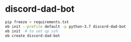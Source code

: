 # discord-dad-bot

```bash
pip freeze > requirements.txt
eb init --profile default -p python-3.7 discord-dad-bot
eb init  # to set up ssh
eb create discord-dad-bot
```